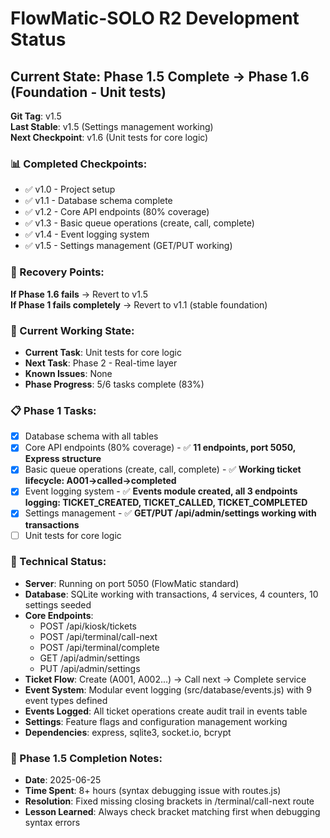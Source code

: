 # FlowMatic-SOLO R2 Development Status

## Current State: Phase 1.5 Complete → Phase 1.6 (Foundation - Unit tests)
**Git Tag**: v1.5  
**Last Stable**: v1.5 (Settings management working)  
**Next Checkpoint**: v1.6 (Unit tests for core logic)

### 📊 Completed Checkpoints:
- ✅ v1.0 - Project setup
- ✅ v1.1 - Database schema complete  
- ✅ v1.2 - Core API endpoints (80% coverage)
- ✅ v1.3 - Basic queue operations (create, call, complete)
- ✅ v1.4 - Event logging system
- ✅ v1.5 - Settings management (GET/PUT working)

### 🚨 Recovery Points:
**If Phase 1.6 fails** → Revert to v1.5  
**If Phase 1 fails completely** → Revert to v1.1 (stable foundation)

### 🎯 Current Working State:
- **Current Task**: Unit tests for core logic
- **Next Task**: Phase 2 - Real-time layer
- **Known Issues**: None
- **Phase Progress**: 5/6 tasks complete (83%)

### 📋 Phase 1 Tasks:
- [x] Database schema with all tables
- [x] Core API endpoints (80% coverage) - ✅ **11 endpoints, port 5050, Express structure**
- [x] Basic queue operations (create, call, complete) - ✅ **Working ticket lifecycle: A001→called→completed**
- [x] Event logging system - ✅ **Events module created, all 3 endpoints logging: TICKET_CREATED, TICKET_CALLED, TICKET_COMPLETED**
- [x] Settings management - ✅ **GET/PUT /api/admin/settings working with transactions**
- [ ] Unit tests for core logic

### 🔧 Technical Status:
- **Server**: Running on port 5050 (FlowMatic standard)
- **Database**: SQLite working with transactions, 4 services, 4 counters, 10 settings seeded
- **Core Endpoints**: 
  - POST /api/kiosk/tickets
  - POST /api/terminal/call-next
  - POST /api/terminal/complete
  - GET /api/admin/settings
  - PUT /api/admin/settings
- **Ticket Flow**: Create (A001, A002...) → Call next → Complete service
- **Event System**: Modular event logging (src/database/events.js) with 9 event types defined
- **Events Logged**: All ticket operations create audit trail in events table
- **Settings**: Feature flags and configuration management working
- **Dependencies**: express, sqlite3, socket.io, bcrypt

### 📅 Phase 1.5 Completion Notes:
- **Date**: 2025-06-25
- **Time Spent**: 8+ hours (syntax debugging issue with routes.js)
- **Resolution**: Fixed missing closing brackets in /terminal/call-next route
- **Lesson Learned**: Always check bracket matching first when debugging syntax errors